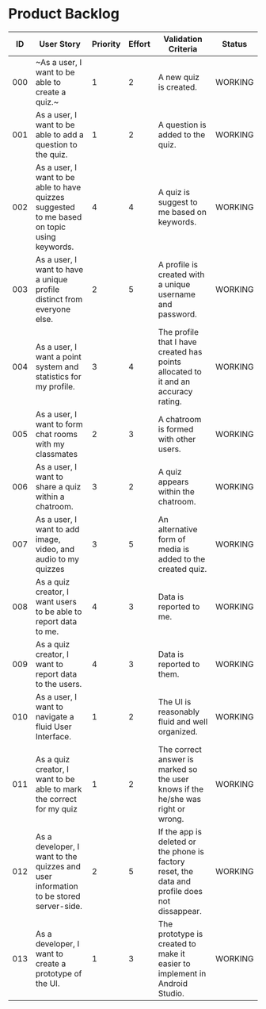 # Product Backlog

| ID | User Story | Priority | Effort | Validation Criteria | Status |
|----|------------|--------|----------|---------------------|--------|
| 000 | ~As a user, I want to be able to create a quiz.~|	1 |	2 |	A new quiz is created. | WORKING |
| 001 | As a user, I want to be able to add a question to the quiz. |	1 |	2 |	A question is added to the quiz. | WORKING |
| 002 | As a user, I want to be able to have quizzes suggested to me based on topic using keywords. | 4 |	4 |	A quiz is suggest to me based on keywords. | WORKING |
| 003 | As a user, I want to have a unique profile distinct from everyone else. |	2 |	5 |	A profile is created with a unique username and password. | WORKING |
| 004 | As a user, I want a point system and statistics for my profile. | 3 |	4 |	The profile that I have created has points allocated to it and an accuracy rating. | WORKING |
| 005 | As a user, I want to form chat rooms with my classmates	| 2 |	3 |	A chatroom is formed with other users. | WORKING |
| 006 | As a user, I want to share a quiz within a chatroom. | 3 | 2	| A quiz appears within the chatroom. | WORKING |
| 007 | As a user, I want to add image, video, and audio to my quizzes | 3 | 5 | An alternative form of media is added to the created quiz. | WORKING |
| 008 | As a quiz creator, I want users to be able to report data to me. | 4 |	3 |	Data is reported to me. | WORKING |
| 009 | As a quiz creator, I want to report data to the users.	| 4 |	3 |	Data is reported to them. | WORKING |
| 010 | As a user, I want to navigate a fluid User Interface. |	1 |	2 |	The UI is reasonably fluid and well organized. | WORKING |
| 011 | As a quiz creator, I want to be able to mark the correct for my quiz |	1	| 2	 | The correct answer is marked so the user knows if the he/she was right or wrong. | WORKING |
| 012 | As a developer, I want to the quizzes and user information to be stored server-side. |	2	| 5 |	If the app is deleted or the phone is factory reset, the data and profile does not dissappear. | WORKING |
| 013 | As a developer, I want to create a prototype of the UI.	| 1 |	3 |	The prototype is created to make it easier to implement in Android Studio. | WORKING |













